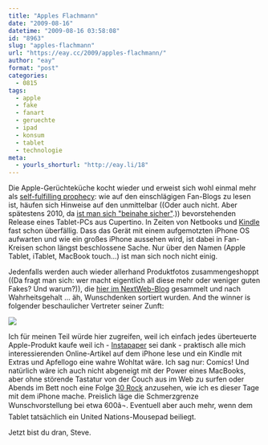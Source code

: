 ```yaml
---
title: "Apples Flachmann"
date: "2009-08-16"
datetime: "2009-08-16 03:58:08"
id: "8963"
slug: "apples-flachmann"
url: "https://eay.cc/2009/apples-flachmann/"
author: "eay"
format: "post"
categories:
  - 0815
tags:
  - apple
  - fake
  - fanart
  - geruechte
  - ipad
  - konsum
  - tablet
  - technologie
meta:
  - yourls_shorturl: "http://eay.li/18"
---
```


Die Apple-Gerüchteküche kocht wieder und erweist sich wohl einmal mehr als [self-fulfilling prophecy](http://www.geekculture.com/joyoftech/joyarchives/1270.html): wie auf den einschlägigen Fan-Blogs zu lesen ist, häufen sich Hinweise auf den unmittelbar ((Oder auch nicht. Aber spätestens 2010, da [ist man sich "beinahe sicher"](http://www.fscklog.com/2009/08/die-terminraterei-beginnt-apple-special-event-am-9-september.html).)) bevorstehenden Release eines Tablet-PCs aus Cupertino. In Zeiten von Netbooks und [Kindle](http://de.wikipedia.org/wiki/Amazon_Kindle) fast schon überfällig. Dass das Gerät mit einem aufgemotzten iPhone OS aufwarten und wie ein großes iPhone aussehen wird, ist dabei in Fan-Kreisen schon längst beschlossene Sache. Nur über den Namen (Apple Tablet, iTablet, MacBook touch...) ist man sich noch nicht einig.

Jedenfalls werden auch wieder allerhand Produktfotos zusammengeshoppt ((Da fragt man sich: wer macht eigentlich all diese mehr oder weniger guten Fakes? Und warum?)), die [hier im NextWeb-Blog](http://thenextweb.com/2009/08/14/apple-tablet-gallery/) gesammelt und nach Wahrheitsgehalt ... äh, Wunschdenken sortiert wurden. And the winner is folgender beschaulicher Vertreter seiner Zunft:

![](https://eay.cc/uploads/2009/appletablet.jpg)

Ich für meinen Teil würde hier zugreifen, weil ich einfach jedes überteuerte Apple-Produkt kaufe weil ich - [Instapaper](http://www.instapaper.com/) sei dank - praktisch alle mich interessierenden Online-Artikel auf dem iPhone lese und ein Kindle mit Extras und Apfellogo eine wahre Wohltat wäre. Ich sag nur: Comics! Und natürlich wäre ich auch nicht abgeneigt mit der Power eines MacBooks, aber ohne störende Tastatur von der Couch aus im Web zu surfen oder Abends im Bett noch eine Folge [30 Rock](http://de.wikipedia.org/wiki/30_Rock) anzusehen, wie ich es dieser Tage mit dem iPhone mache. Preislich läge die Schmerzgrenze Wunschvorstellung bei etwa 600â¬. Eventuell aber auch mehr, wenn dem Tablet tatsächlich ein United Nations-Mousepad beiliegt.

Jetzt bist du dran, Steve.
